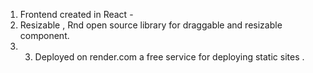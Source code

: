 1. Frontend created in React - 
2. Resizable , Rnd open source library for draggable and resizable component.
3. 3. Deployed on render.com a free service for deploying static sites .
